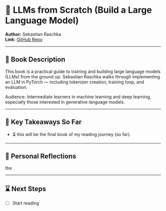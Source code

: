 # 📘 LLMs from Scratch (Build a Large Language Model)

**Author:** Sebastian Raschka  
**Link:** [GitHub Repo](https://github.com/rasbt/LLMs-from-scratch)

---

## 📖 Book Description
This book is a practical guide to training and building large language models (LLMs) from the ground up. Sebastian Raschka walks through implementing an LLM in PyTorch — including tokenizer creation, training loop, and evaluation.

Audience: Intermediate learners in machine learning and deep learning, especially those interested in generative language models.

---

## 🧠 Key Takeaways So Far

- ⏳ this will be the final book of my reading journey (so far). 

---

## 📝 Personal Reflections

tba

---

## ⌛ Next Steps

- [ ] Start reading